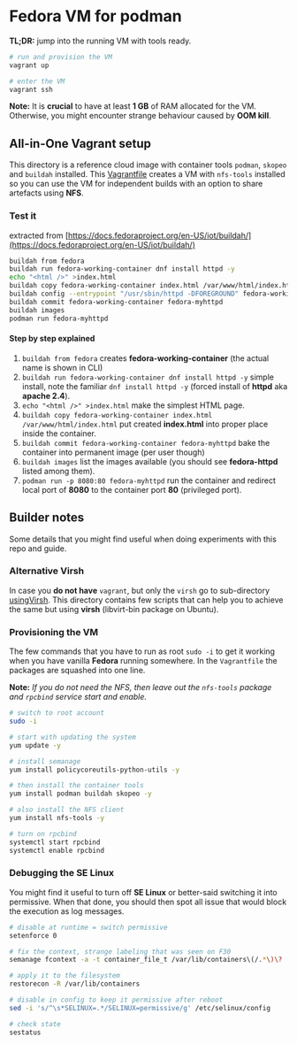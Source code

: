 # Fedora VM for podman

__TL;DR:__ jump into the running VM with tools ready.

```bash
# run and provision the VM
vagrant up

# enter the VM
vagrant ssh
```

__Note:__ It is __crucial__ to have at least __1 GB__ of RAM allocated for the VM. Otherwise, you might encounter strange behaviour caused by __OOM kill__.

## All-in-One Vagrant setup

This directory is a reference cloud image with container tools 
```podman```, ```skopeo``` and ```buildah```
installed. This [Vagrantfile](Vagrantfile) creates a VM with ```nfs-tools``` installed so you can use the VM for independent builds with an option to share artefacts using __NFS__.


### Test it

extracted from [https://docs.fedoraproject.org/en-US/iot/buildah/](https://docs.fedoraproject.org/en-US/iot/buildah/)

```bash
buildah from fedora
buildah run fedora-working-container dnf install httpd -y
echo "<html />" >index.html
buildah copy fedora-working-container index.html /var/www/html/index.html
buildah config --entrypoint "/usr/sbin/httpd -DFOREGROUND" fedora-working-container
buildah commit fedora-working-container fedora-myhttpd
buildah images
podman run fedora-myhttpd
```

#### Step by step explained

1. ```buildah from fedora``` creates __fedora-working-container__ (the actual name is shown in CLI)
2. ```buildah run fedora-working-container dnf install httpd -y``` simple install, note the familiar ```dnf install httpd -y``` (forced install of __httpd__ aka __apache 2.4__).
3. ```echo "<html />" >index.html``` make the simplest HTML page.
4. ```buildah copy fedora-working-container index.html /var/www/html/index.html``` put created __index.html__ into proper place inside the container.
5. ```buildah commit fedora-working-container fedora-myhttpd``` bake the container into permanent image (per user though)
6. ```buildah images``` list the images available (you should see __fedora-httpd__ listed among them).
7. ```podman run -p 8080:80 fedora-myhttpd``` run the container and redirect local port of __8080__ to the container port __80__ (privileged port).

## Builder notes

Some details that you might find useful when doing experiments with this repo and guide.

### Alternative Virsh

In case you __do not have__ ```vagrant```, but only the ```virsh``` go to sub-directory [usingVirsh](usingVirsh). This directory contains few scripts that can help you to achieve the same but using __virsh__ (libvirt-bin package on Ubuntu).

### Provisioning the VM

The few commands that you have to run as root ```sudo -i``` to get it working when you have vanilla __Fedora__ running somewhere. In the ```Vagrantfile``` the packages are squashed into one line.

__Note:__ _If you do not need the NFS, then leave out the ```nfs-tools``` package and ```rpcbind``` service start and enable._

```bash
# switch to root account
sudo -i

# start with updating the system
yum update -y

# install semanage
yum install policycoreutils-python-utils -y

# then install the container tools
yum install podman buildah skopeo -y

# also install the NFS client
yum install nfs-tools -y

# turn on rpcbind
systemctl start rpcbind
systemctl enable rpcbind
```

### Debugging the SE Linux

You might find it useful to turn off __SE Linux__ or better-said switching it into permissive. When that done, you should then spot all issue that would block the execution as log messages.

```bash
# disable at runtime = switch permissive
setenforce 0

# fix the context, strange labeling that was seen on F30
semanage fcontext -a -t container_file_t /var/lib/containers\(/.*\)\?

# apply it to the filesystem
restorecon -R /var/lib/containers

# disable in config to keep it permissive after reboot
sed -i 's/^\s*SELINUX=.*/SELINUX=permissive/g' /etc/selinux/config

# check state
sestatus
```
